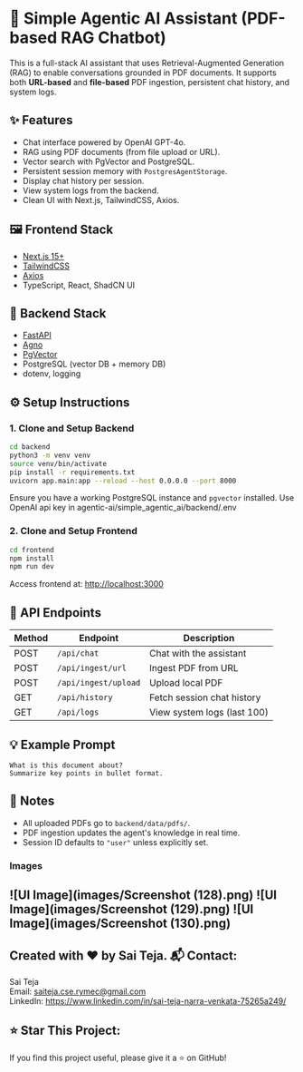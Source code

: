 # 🧠 Simple Agentic AI Assistant (PDF-based RAG Chatbot)

This is a full-stack AI assistant that uses Retrieval-Augmented Generation (RAG) to enable conversations grounded in PDF documents. It supports both **URL-based** and **file-based** PDF ingestion, persistent chat history, and system logs.

## ✨ Features

- Chat interface powered by OpenAI GPT-4o.
- RAG using PDF documents (from file upload or URL).
- Vector search with PgVector and PostgreSQL.
- Persistent session memory with `PostgresAgentStorage`.
- Display chat history per session.
- View system logs from the backend.
- Clean UI with Next.js, TailwindCSS, Axios.

## 🖼️ Frontend Stack

- [Next.js 15+](https://nextjs.org/)
- [TailwindCSS](https://tailwindcss.com/)
- [Axios](https://axios-http.com/)
- TypeScript, React, ShadCN UI

## 🧠 Backend Stack

- [FastAPI](https://fastapi.tiangolo.com/)
- [Agno](https://docs.agno.com/introduction)
- [PgVector](https://github.com/pgvector/pgvector)
- PostgreSQL (vector DB + memory DB)
- dotenv, logging


## ⚙️ Setup Instructions

### 1. Clone and Setup Backend

```bash
cd backend
python3 -m venv venv
source venv/bin/activate
pip install -r requirements.txt
uvicorn app.main:app --reload --host 0.0.0.0 --port 8000
```

Ensure you have a working PostgreSQL instance and `pgvector` installed.
Use OpenAI api key in agentic-ai/simple_agentic_ai/backend/.env 
### 2. Clone and Setup Frontend

```bash
cd frontend
npm install
npm run dev
```

Access frontend at: [http://localhost:3000](http://localhost:3000)

## 🧪 API Endpoints

| Method | Endpoint             | Description                    |
|--------|----------------------|--------------------------------|
| POST   | `/api/chat`          | Chat with the assistant        |
| POST   | `/api/ingest/url`    | Ingest PDF from URL            |
| POST   | `/api/ingest/upload` | Upload local PDF               |
| GET    | `/api/history`       | Fetch session chat history     |
| GET    | `/api/logs`          | View system logs (last 100)    |

## 💡 Example Prompt

```
What is this document about?
Summarize key points in bullet format.
```

## 📌 Notes

- All uploaded PDFs go to `backend/data/pdfs/`.
- PDF ingestion updates the agent's knowledge in real time.
- Session ID defaults to `"user"` unless explicitly set.
### Images 
![UI Image](images/Screenshot (128).png)
![UI Image](images/Screenshot (129).png)
![UI Image](images/Screenshot (130).png)
---

Created with ❤️ by Sai Teja.
📬 Contact:
----------------------------------------------------
Sai Teja  
Email: saiteja.cse.rymec@gmail.com  
LinkedIn: https://www.linkedin.com/in/sai-teja-narra-venkata-75265a249/

⭐ Star This Project:
----------------------------------------------------
If you find this project useful, please give it a ⭐ on GitHub!
